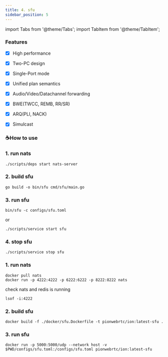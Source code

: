 ```yaml
---
title: 4. sfu
sidebar_position: 5
---
```

import Tabs from '@theme/Tabs';
import TabItem from '@theme/TabItem';

### Features

- [x] High performance
- [x] Two-PC design
- [x] Single-Port mode
- [x] Unified plan semantics
- [x] Audio/Video/Datachannel forwarding
- [x] BWE(TWCC, REMB, RR/SR)
- [x] ARQ(PLI, NACK)
- [x] Simulcast


### ☕️How to use

<Tabs className="unique-tabs">
  <TabItem value="source" label="source" default>

### 1. run nats
```
./scripts/deps start nats-server
```
### 2. build sfu

```
go build -o bin/sfu cmd/sfu/main.go
```
### 3. run sfu
```
bin/sfu -c configs/sfu.toml
```
or
```
./scripts/service start sfu
```
### 4. stop sfu
```
./scripts/service stop sfu
```
  </TabItem>
  <TabItem value="docker" label="docker">

### 1. run nats
```
docker pull nats
docker run -p 4222:4222 -p 6222:6222 -p 8222:8222 nats

```
check nats and redis is running
```
lsof -i:4222
```
### 2. build sfu

```
docker build -f ./docker/sfu.Dockerfile -t pionwebrtc/ion:latest-sfu .
```

### 3. run sfu
```
docker run -p 5000:5000/udp --network host -v $PWD/configs/sfu.toml:/configs/sfu.toml pionwebrtc/ion:latest-sfu
```

  </TabItem>
</Tabs>



